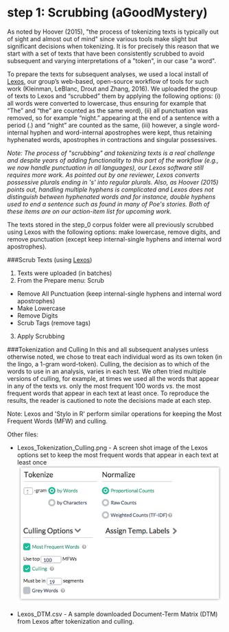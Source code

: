 # step 1: Scrubbing (aGoodMystery)

As noted by Hoover (2015), "the process of tokenizing texts is typically out of sight and almost out of mind" since various tools make slight but significant decisions when tokenizing. It is for precisely this reason that we start with a set of texts that have been consistently scrubbed to avoid subsequent and varying interpretations of a "token", in our case "a word". 

To prepare the texts for subsequent analyses, we used a local install of [Lexos](http://lexos.wheatoncollege.edu), our group’s web-based, open-source workflow of tools for such work (Kleinman, LeBlanc, Drout and Zhang, 2016). We uploaded the group of texts to Lexos and “scrubbed” them by applying the following options: (i) all words were converted to lowercase, thus ensuring for example that “The” and “the” are counted as the same word), (ii) all punctuation was removed, so for example “night.” appearing at the end of a sentence with a period (.) and “night” are counted as the same, (iii) however, a single word-internal hyphen and word-internal apostrophes were kept, thus retaining hyphenated words, apostrophes in contractions and singular possessives. 

*Note: The process of "scrubbing" and tokenizing texts is a real challenge and despite years of adding functionality to this part of the workflow (e.g., we now handle punctuation in all languages), our Lexos software still requires more work. As pointed out by one reviewer, Lexos converts possessive plurals ending in 's' into regular plurals. Also, as Hoover (2015) points out, handling multiple hyphens is complicated and Lexos does not distinguish between hyphenated words and for instance, double hyphens used to end a sentence such as found in many of Poe's stories. Both of these items are on our action-item list for upcoming work.*

The texts stored in the step_0 corpus folder were all previously scrubbed using Lexos with the following options: make lowercase, remove digits, and remove punctuation (except keep internal-single hyphens and internal word apostrophes). 


###Scrub Texts (using [Lexos](http://lexos.wheatoncollege.edu))
1. Texts were uploaded (in batches)
2. From the Prepare menu: Scrub
  * Remove All Punctuation (keep internal-single hyphens and internal word apostrophes)
  * Make Lowercase
  * Remove Digits
  * Scrub Tags (remove tags)
3. Apply Scrubbing

###Tokenization and Culling
In this and all subsequent analyses unless otherwise noted, we chose to treat each individual word as its own token (in the lingo, a 1-gram word-token). Culling, the decision as to which of the words to use in an analysis, varies in each test. We often tried multiple versions of culling, for example, at times we used all the words that appear in any of the texts *vs.* only the most frequent 100 words *vs.* the most frequent words that appear in each text at least once. To reproduce the results, the reader is cautioned to note the decisions made at each step.

Note:
Lexos and 'Stylo in R' perform similar operations for keeping the Most Frequent Words (MFW) and culling.

Other files:
  - Lexos_Tokenization_Culling.png - A screen shot image of the Lexos options set to keep the most frequent words that appear in each text at least once
![alt text](https://github.com/WheatonCS/aGoodMystery/blob/master/step_1_Scrubbing_Tokenization_Culling/Lexos_Tokenization_Culling.png "Culling options")

  - Lexos_DTM.csv - A sample downloaded Document-Term Matrix (DTM) from Lexos after tokenization and culling. 

